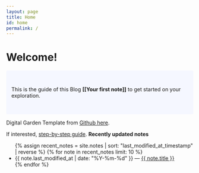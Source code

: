 ```yaml
---
layout: page
title: Home
id: home
permalink: /
---
```


# Welcome!

<p style="padding: 3em 1em; background: #f5f7ff; border-radius: 4px;">
  This is the guide of this Blog <span style="font-weight: bold">[[Your first note]]</span> to get started on your exploration.
</p>

Digital Garden Template from [Github here](https://github.com/maximevaillancourt/digital-garden-jekyll-template).

If interested, [step-by-step guide](https://maximevaillancourt.com/blog/setting-up-your-own-digital-garden-with-jekyll).
<strong>Recently updated notes</strong>

<ul>
  {% assign recent_notes = site.notes | sort: "last_modified_at_timestamp" | reverse %}
  {% for note in recent_notes limit: 10 %}
    <li>
      {{ note.last_modified_at | date: "%Y-%m-%d" }} — <a class="internal-link" href="{{ site.baseurl }}{{ note.url }}">{{ note.title }}</a>
    </li>
  {% endfor %}
</ul>

<style>
  .wrapper {
    max-width: 46em;
  }
</style>
